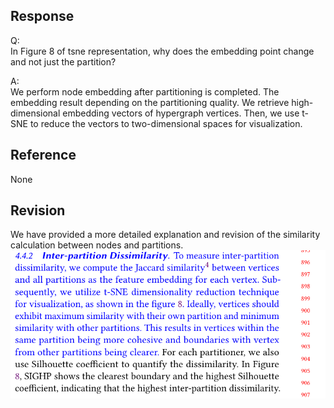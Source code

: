 ## Response
Q:  
In Figure 8 of tsne representation, why does the embedding point change and not just the partition?

A:  
We perform node embedding after partitioning is completed. The embedding result depending on the partitioning quality.  We retrieve high-dimensional embedding vectors of hypergraph vertices. Then, we use t-SNE to reduce the vectors to two-dimensional spaces for visualization.

## Reference 
None

## Revision

We have provided a more detailed explanation and revision of the similarity calculation between nodes and partitions.
![](./pic/similarity.png)
